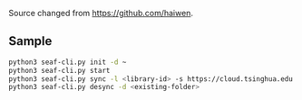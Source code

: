 Source changed from https://github.com/haiwen.

## Sample

```bash
python3 seaf-cli.py init -d ~
python3 seaf-cli.py start
python3 seaf-cli.py sync -l <library-id> -s https://cloud.tsinghua.edu.cn -d <place-directory> -o <token>
python3 seaf-cli.py desync -d <existing-folder>
```